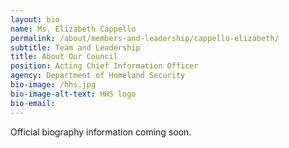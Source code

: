 ```yaml
---
layout: bio
name: Ms. Elizabeth Cappello
permalink: /about/members-and-leadership/cappello-elizabeth/
subtitle: Team and Leadership
title: About Our Council
position: Acting Chief Information Officer
agency: Department of Homeland Security
bio-image: /hhs.jpg
bio-image-alt-text: HHS logo
bio-email:
---
```


Official biography information coming soon.